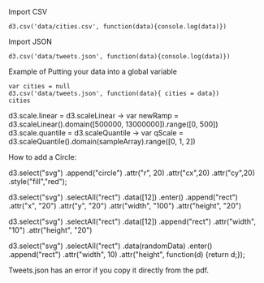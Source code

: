 Import CSV

	d3.csv('data/cities.csv', function(data){console.log(data)})

Import JSON
	
	d3.csv('data/tweets.json', function(data){console.log(data)})
	
Example of Putting your data into a global variable 

	var cities = null
	d3.csv('data/tweets.json', function(data){ cities = data})
	cities
	
d3.scale.linear = d3.scaleLinear -> var newRamp = d3.scaleLinear().domain([500000, 13000000]).range([0, 500])
d3.scale.quantile = d3.scaleQuantile -> var qScale = d3.scaleQuantile().domain(sampleArray).range([0, 1, 2])

How to add a Circle:

d3.select("svg")
.append("circle")
.attr("r", 20)
.attr("cx",20)
.attr("cy",20)
.style("fill","red");

d3.select("svg")
.selectAll("rect")
.data([12])
.enter()
.append("rect")
.attr("x", "20")
.attr("y", "20")
.attr("width", "100")
.attr("height", "20")


d3.select("svg")
.selectAll("rect")
.data([12])
.append("rect")
.attr("width", "10")
.attr("height", "20")

d3.select("svg")
 .selectAll("rect")
 .data(randomData)
 .enter()
 .append("rect")
 .attr("width", 10)
 .attr("height", function(d) {return d;});
 
Tweets.json has an error if you copy it directly from the pdf. 